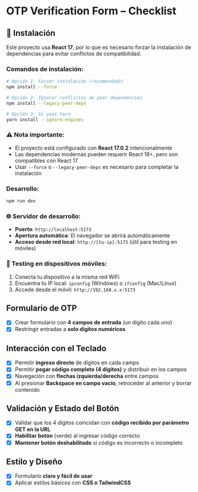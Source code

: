 # OTP Verification Form – Checklist

## 🚀 Instalación

Este proyecto usa **React 17**, por lo que es necesario forzar la instalación de dependencias para evitar conflictos de compatibilidad.

### Comandos de instalación:

```bash
# Opción 1: Forzar instalación (recomendado)
npm install --force

# Opción 2: Ignorar conflictos de peer dependencies
npm install --legacy-peer-deps

# Opción 3: Si usas Yarn
yarn install --ignore-engines
```

### ⚠️ Nota importante:
- El proyecto está configurado con **React 17.0.2** intencionalmente
- Las dependencias modernas pueden requerir React 18+, pero son compatibles con React 17
- Usar `--force` o `--legacy-peer-deps` es necesario para completar la instalación

### Desarrollo:
```bash
npm run dev
```

### 🌐 Servidor de desarrollo:
- **Puerto**: `http://localhost:5173`
- **Apertura automática**: El navegador se abrirá automáticamente
- **Acceso desde red local**: `http://[tu-ip]:5173` (útil para testing en móviles)

### 📱 Testing en dispositivos móviles:
1. Conecta tu dispositivo a la misma red WiFi
2. Encuentra tu IP local: `ipconfig` (Windows) o `ifconfig` (Mac/Linux)  
3. Accede desde el móvil: `http://192.168.x.x:5173`


## Formulario de OTP
- [X] Crear formulario con **4 campos de entrada** (un dígito cada uno)  
- [X] Restringir entradas a **solo dígitos numéricos**

## Interacción con el Teclado
- [X] Permitir **ingreso directo** de dígitos en cada campo  
- [X] Permitir **pegar código completo (4 dígitos)** y distribuir en los campos  
- [X] Navegación con **flechas izquierda/derecha** entre campos  
- [X] Al presionar **Backspace en campo vacío**, retroceder al anterior y borrar contenido  

## Validación y Estado del Botón
- [X] Validar que los 4 dígitos coincidan con **código recibido por parámetro GET en la URL**  
- [X] **Habilitar botón** (verde) al ingresar código correcto  
- [X] **Mantener botón deshabilitado** si código es incorrecto o incompleto  

## Estilo y Diseño
- [X] Formulario **claro y fácil de usar**  
- [X] Aplicar estilos básicos con **CSS o TailwindCSS**  